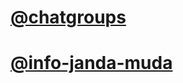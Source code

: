 # <a href='https://chatgroups.web.app'>@chatgroups</a>
# <a href='https://info-janda-muda.web.app'>@info-janda-muda</a>
